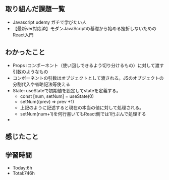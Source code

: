 ## 取り組んだ課題一覧
- Javascript udemy ガチで学びたい人
- 【最新ver対応済】モダンJavaScriptの基礎から始める挫折しないためのReact入門
## わかったこと
- Props :コンポーネント（使い回しできるよう切り分けるもの）に対して渡す引数のようなもの
- コンポーネントの引数はオブジェクトとして渡される。JSのオブジェクトの分割代入や省略記法等使える
- State: useStateで初期値を設定してstateを定義する。
  - const [num, setNum] = useState(0)
  - setNum((prev) => prev +1)
  - 上記のように記述すると現在の本当の値に対して処理される。
  - setNum(num+1)を何行書いてもReact側では1行ぶんで処理する
- 
## 感じたこと

## 学習時間
- Today:6h
- Total:746h
